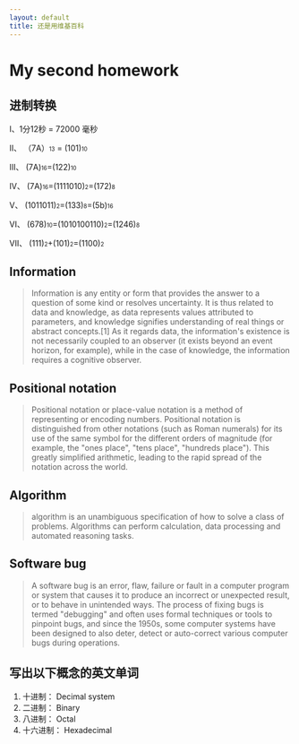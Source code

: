 ```yaml
---
layout: default
title: 还是用维基百科
---
```


#  My second homework

## 进制转换
I、1分12秒 = 72000 毫秒

II、   （7A）<font size = "1">13</font> = (101)<font size = "1">10</font>

III、   (7A)<font size = "1">16</font>=(122)<font size = "1">10</font>

IV、    (7A)<font size = "1">16</font>=(1111010)<font size = "1">2</font>=(172)<font size = "1">8</font>

V、     (1011011)<font size = "1">2</font>=(133)<font size = "1">8</font>=(5b)<font size = "1">16</font>

VI、    (678)<font size = "1">10</font>=(1010100110)<font size = "1">2</font>=(1246)<font size = "1">8</font>

VII、   (111)<font size = "1">2</font>+(101)<font size = "1">2</font>=(1100)<font size = "1">2</font>





## Information
>Information is any entity or form that provides the answer to a question of some kind or resolves uncertainty. It is thus related to data and knowledge, as data represents values attributed to parameters, and knowledge signifies understanding of real things or abstract concepts.[1] As it regards data, the information's existence is not necessarily coupled to an observer (it exists beyond an event horizon, for example), while in the case of knowledge, the information requires a cognitive observer.

## Positional notation
>Positional notation or place-value notation is a method of representing or encoding numbers. Positional notation is distinguished from other notations (such as Roman numerals) for its use of the same symbol for the different orders of magnitude (for example, the "ones place", "tens place", "hundreds place"). This greatly simplified arithmetic, leading to the rapid spread of the notation across the world.
## Algorithm
>algorithm  is an unambiguous specification of how to solve a class of problems. Algorithms can perform calculation, data processing and automated reasoning tasks.
## Software bug
>A software bug is an error, flaw, failure or fault in a computer program or system that causes it to produce an incorrect or unexpected result, or to behave in unintended ways. The process of fixing bugs is termed "debugging" and often uses formal techniques or tools to pinpoint bugs, and since the 1950s, some computer systems have been designed to also deter, detect or auto-correct various computer bugs during operations.






## 写出以下概念的英文单词

1) 十进制： Decimal system
2) 二进制： Binary
3) 八进制： Octal
4) 十六进制： Hexadecimal 
